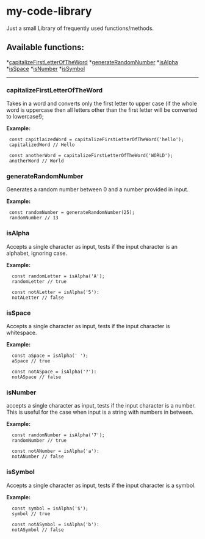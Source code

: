 # my-code-library
Just a small Library of frequently used functions/methods.

## Available functions:

*[capitalizeFirstLetterOfTheWord](#capitalizefirstletteroftheword)
*[generateRandomNumber](#generaterandomnumber)
*[isAlpha](#isalpha)
*[isSpace](#isspace)
*[isNumber](#isnumber)
*[isSymbol](#issymbol)

___________________________________________________________________________________________________________

### capitalizeFirstLetterOfTheWord
 Takes in a word and converts only the first letter to upper case
 (if the whole word is uppercase then all letters other than the first
 letter will be converted to lowercase!);

 **Example:**
 ```
  const capitlaizedWord = capitalizeFirstLetterOfTheWord('hello');
  capitalizedWord // Hello

  const anotherWord = capitalizeFirstLetterOfTheWord('WORLD');
  anotherWord // World

 ```

### generateRandomNumber
 Generates a random number between 0 and a number provided in input.

**Example:**
 ```
  const randomNumber = generateRandomNumber(25);
  randomNumber // 13

 ```

### isAlpha
Accepts a single character as input, tests if the input character is an alphabet, ignoring case.

**Example:**
```
  const randomLetter = isAlpha('A');
  randomLetter // true

  const notALetter = isAlpha('5'):
  notALetter // false
```

### isSpace
Accepts a single character as input, tests if the input character is whitespace.

**Example:**
```
  const aSpace = isAlpha(' ');
  aSpace // true

  const notASpace = isAlpha('?'):
  notASpace // false
```

### isNumber
accepts a single character as input, tests if the input character is a number.
This is useful for the case when input is a string with numbers in between.

**Example:**
```
  const randomNumber = isAlpha('7');
  randomNumber // true

  const notANumber = isAlpha('a'):
  notANumber // false
```

### isSymbol
Accepts a single character as input, tests if the input character is a symbol.

**Example:**
```
  const symbol = isAlpha('$');
  symbol // true

  const notASymbol = isAlpha('b'):
  notASymbol // false
```